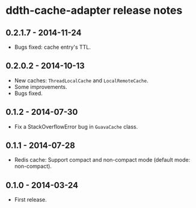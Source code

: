ddth-cache-adapter release notes
================================

0.2.1.7 - 2014-11-24
--------------------
- Bugs fixed: cache entry's TTL.


0.2.0.2 - 2014-10-13
--------------------
- New caches: `ThreadLocalCache` and `LocalRemoteCache`.
- Some improvements.
- Bugs fixed.


0.1.2 - 2014-07-30
------------------
- Fix a StackOverflowError bug in `GuavaCache` class.


0.1.1 - 2014-07-28
------------------
- Redis cache: Support compact and non-compact mode (default mode: non-compact).


0.1.0 - 2014-03-24
------------------
- First release.
